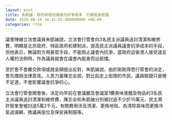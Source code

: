 ```yaml
---
layout: post
title: 朱凱廸：政府欲增加議會內抗爭成本　仍要挺身抵擋
date: 2020-06-16 16:41:02.000000000 +08:00
categories: rthk
---
```


議會陣線立法會議員朱凱廸說，立法會行管會向3名民主派議員追討清潔和維修費，明顯是北京政府、特區政府和建制派，提高民主派議員議會抗爭成本的手段，但他表示，無論對方用甚麼手段，不能阻止議會內抗爭，當政府迫香港人接受違反人權的法例時，作為議員就會在議會內挺身而出抵擋。

至於會不會繳交款項或就金額提出反對，朱凱廸說，由於剛剛得悉行管會的決定，會先徵詢法律意見。人民力量陳志全說，對比起走上街頭的市民，議員賠錢只是微不足道，不會影響議會抗爭的心。

立法會行管會開會後，決定向早前在會議廳及會議室1擲臭味液體及物品的3名民主派議員追討清潔和維修費，陳志全和朱凱廸分別被討追不少於10萬元，民主黨許智峯會被討追5萬2千元，有關費用涉及清潔、更換地毯、為清除臭味而更換冷氣過濾網、換議員座位及保安員制服等。
